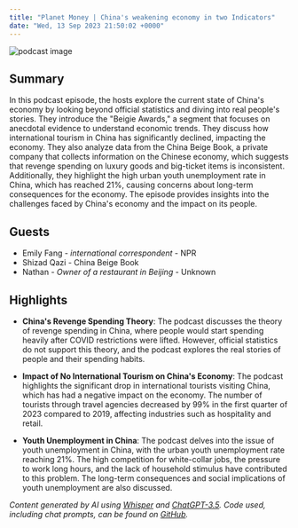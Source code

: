 ```yaml
---
title: "Planet Money | China's weakening economy in two Indicators"
date: "Wed, 13 Sep 2023 21:50:02 +0000"
---
```


![podcast image](https://media.npr.org/assets/img/2022/10/24/pm_new_tile_2022_sq-b4af5aab11c84cfae38eafa1db74a6da943d4e7f.jpg?s=1400&c=66&f=jpg)

## Summary

In this podcast episode, the hosts explore the current state of China's economy by looking beyond official statistics and diving into real people's stories. They introduce the "Beigie Awards," a segment that focuses on anecdotal evidence to understand economic trends. They discuss how international tourism in China has significantly declined, impacting the economy. They also analyze data from the China Beige Book, a private company that collects information on the Chinese economy, which suggests that revenge spending on luxury goods and big-ticket items is inconsistent. Additionally, they highlight the high urban youth unemployment rate in China, which has reached 21%, causing concerns about long-term consequences for the economy. The episode provides insights into the challenges faced by China's economy and the impact on its people.

## Guests

- Emily Fang - _international correspondent_ - NPR
- Shizad Qazi - China Beige Book
- Nathan - _Owner of a restaurant in Beijing_ - Unknown

## Highlights

- **China's Revenge Spending Theory**: The podcast discusses the theory of revenge spending in China, where people would start spending heavily after COVID restrictions were lifted. However, official statistics do not support this theory, and the podcast explores the real stories of people and their spending habits. 

- **Impact of No International Tourism on China's Economy**: The podcast highlights the significant drop in international tourists visiting China, which has had a negative impact on the economy. The number of tourists through travel agencies decreased by 99% in the first quarter of 2023 compared to 2019, affecting industries such as hospitality and retail. 

- **Youth Unemployment in China**: The podcast delves into the issue of youth unemployment in China, with the urban youth unemployment rate reaching 21%. The high competition for white-collar jobs, the pressure to work long hours, and the lack of household stimulus have contributed to this problem. The long-term consequences and social implications of youth unemployment are also discussed.

_Content generated by AI using [Whisper](https://openai.com/research/whisper) and [ChatGPT-3.5](https://openai.com/blog/chatgpt). Code used, including chat prompts, can be found on [GitHub](https://github.com/dustinbrownman/podcast-parser/blob/main/app/functions.py)._
